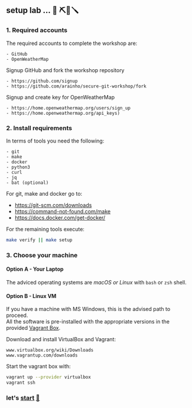 ## setup lab ... 🧰 ⛏️🔧🪛

### 1. Required accounts
The required accounts to complete the workshop are:
```
- GitHub
- OpenWeatherMap 
```

Signup GitHub and fork the workshop repository
```
- https://github.com/signup
- https://github.com/arainho/secure-git-workshop/fork
```

Signup and create key for OpenWeatherMap
```
- https://home.openweathermap.org/users/sign_up
- https://home.openweathermap.org/api_keys)   
```

### 2. Install requirements
In terms of tools you need the following:
```
- git
- make
- docker
- python3	
- curl
- jq
- bat (optional)
```

For git, make and docker go to:
- https://git-scm.com/downloads
- https://command-not-found.com/make
- https://docs.docker.com/get-docker/


For the remaining tools execute:
```bash
make verify || make setup
```

### 3. Choose your machine

#### Option A - Your Laptop
The adviced operating systems are _macOS or Linux_ with `bash` or `zsh` shell.    

#### Option B - Linux VM  
If you have a machine with MS Windows, this is the advised path to proceed.   
All the software is pre-installed with the appropriate versions in the provided [Vagrant Box](Vagrantfile).     

Download and install VirtualBox and Vagrant:
```
www.virtualbox.org/wiki/Downloads
www.vagrantup.com/downloads
```

Start the vagrant box with:
```bash
vagrant up --provider virtualbox
vagrant ssh
```

### let's [start](https://github.com/arainho/secure-git-workshop/tree/start) [🚀](https://github.com/arainho/secure-git-workshop/tree/start)
